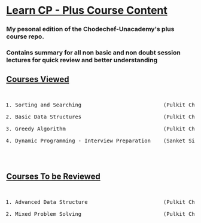 # <ins>Learn CP - Plus Course Content</ins>
### My pesonal edition of the Chodechef-Unacademy's plus course repo.
### Contains summary for all non basic and non doubt session lectures for quick review and better understanding

## <ins>Courses Viewed</ins>
<pre><ol>
<li>Sorting and Searching                          (Pulkit Chabbra)</li>
<li>Basic Data Structures                          (Pulkit Chabbra)</li>
<li>Greedy Algorithm                               (Pulkit Chabbra)</li>
<li>Dynamic Programming - Interview Preparation    (Sanket Singh)</li>
</ol>
</pre>
## <ins>Courses To be Reviewed</ins>
<pre>
<ol>
<li>Advanced Data Structure                        (Pulkit Chabbra)</li>
<li>Mixed Problem Solving                          (Pulkit Chabbra)</li>
</ol>
</pre>

